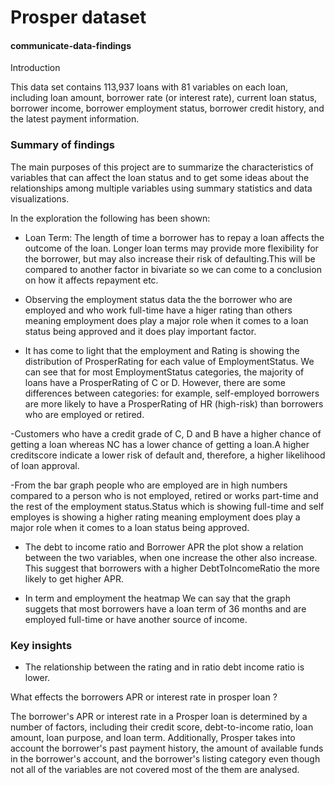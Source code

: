 # Prosper dataset 

#### communicate-data-findings

Introduction

This data set contains 113,937 loans with 81 variables on each loan,  including loan amount, borrower rate (or interest rate), current loan  status, borrower income, borrower employment status, borrower credit  history, and the latest payment information.
 
### Summary of findings 

The main purposes of this project are to summarize the characteristics of  variables that can affect the loan status and to get some ideas about the  relationships among multiple variables using summary statistics and data  visualizations.

In the exploration the following has been shown:  

- Loan Term: The length of time a borrower has to repay a loan affects the outcome of the loan. Longer loan terms may provide more flexibility for the borrower, but may also increase their risk of defaulting.This will be compared to another factor in bivariate so we can come to a conclusion on how it affects repayment etc.

- Observing the employment status data the the borrower who are employed and who work full-time have a higer rating than others meaning employment does play a major role when it comes to a loan status being approved and it does play important factor.

- It has come to light that the employment and Rating is showing the distribution of ProsperRating for each value of EmploymentStatus. We can see that for most EmploymentStatus categories, the majority of loans have a ProsperRating of C or D. However, there are some differences between categories: for example, self-employed borrowers are more likely to have a ProsperRating of HR (high-risk) than borrowers who are employed or retired.

-Customers who have a credit grade of C, D and B have a higher chance of getting a loan whereas NC has a lower chance of getting a loan.A higher creditscore  indicate a lower risk of default and, therefore, a higher likelihood of loan approval.

-From the bar graph people who are employed are in high numbers compared to a person who is not employed, retired or works part-time and the rest of the employment status.Status which is showing full-time and self employes is showing a higher rating meaning employment does 
play a major role when it comes to a loan status being approved.

- The debt to income ratio and Borrower APR the plot show a relation between the two variables, when one increase the other also increase. This suggest that borrowers with a higher DebtToIncomeRatio the more likely to get higher APR.

- In term and employment the heatmap We can say that the graph suggets that most borrowers have a loan term of 36 months and are employed full-time or have another source of income.

### Key insights 

- The relationship between the rating and in ratio debt income ratio is lower. 

What effects the borrowers APR or interest rate in prosper loan ?

The borrower's APR or interest rate in a Prosper loan is determined by a number of factors, including their credit score, debt-to-income ratio, loan amount, loan purpose, and loan term. Additionally, Prosper takes into account the borrower's past payment history, the amount of available funds in the borrower's account, and the borrower's listing category even though not all of the variables are not covered most of the them are analysed. 
